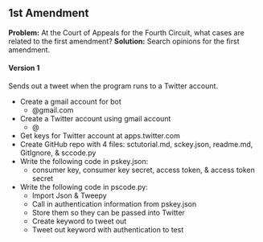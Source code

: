 ## 1st Amendment
**Problem:** At the Court of Appeals for the Fourth Circuit, what cases are related to the first amendment?
**Solution:** Search opinions for the first amendment.

#### Version 1
Sends out a tweet when the program runs to a Twitter account.
* Create a gmail account for bot
  - @gmail.com
* Create a Twitter account using gmail account
  - @
* Get keys for Twitter account at apps.twitter.com
* Create GitHub repo with 4 files: sctutorial.md, sckey.json, readme.md, GitIgnore, & sccode.py
* Write the following code in pskey.json:
  - consumer key, consumer key secret, access token, & access token secret
* Write the following code in pscode.py:
  - Import Json & Tweepy
  - Call in authentication information from pskey.json
  - Store them so they can be passed into Twitter
  - Create keyword to tweet out
  - Tweet out keyword with authentication to test
```